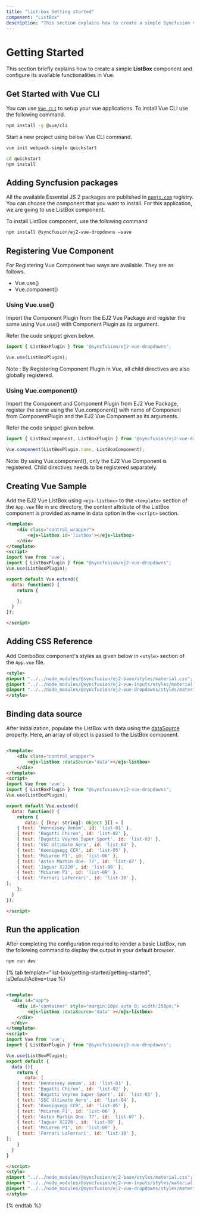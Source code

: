 ```yaml
---
title: "list-box Getting started"
component: "ListBox"
description: "This section explains how to create a simple Syncfusion vue list box component and configure it's functionalities in vue."
---
```


# Getting Started

This section briefly explains how to create a simple **ListBox** component and configure its available
functionalities in Vue.

## Get Started with Vue CLI

You can use [`Vue CLI`](https://github.com/vuejs/vue-cli) to setup your vue applications.
To install Vue CLI use the following command.

```bash
npm install -g @vue/cli
```

Start a new project using below Vue CLI command.

```bash
vue init webpack-simple quickstart

cd quickstart
npm install

```

## Adding Syncfusion packages

All the available Essential JS 2 packages are published in [`npmjs.com`](https://www.npmjs.com/~syncfusionorg) registry.
You can choose the component that you want to install. For this application, we are going to use ListBox component.

To install ListBox component, use the following command

```bash
npm install @syncfusion/ej2-vue-dropdowns –save
```

## Registering Vue Component

For Registering Vue Component two ways are available. They are as follows.
* Vue.use()
* Vue.component()

### Using Vue.use()

Import the Component Plugin from the EJ2 Vue Package and register the same using Vue.use() with Component Plugin as its argument.

Refer the code snippet given below.

```typescript
import { ListBoxPlugin } from '@syncfusion/ej2-vue-dropdowns';

Vue.use(ListBoxPlugin);
```

Note : By Registering Component Plugin in Vue, all child directives are also globally registered.

### Using Vue.component()

Import the Component and Component Plugin from EJ2 Vue Package,
register the same using the Vue.component() with name of Component from ComponentPlugin
and the EJ2 Vue Component as its arguments.

Refer the code snippet given below.

```typescript
import { ListBoxComponent, ListBoxPlugin } from '@syncfusion/ej2-vue-dropdowns';

Vue.component(ListBoxPlugin.name, ListBoxComponent);
```

Note: By using Vue.component(), only the EJ2 Vue Component is registered. Child directives needs to be registered separately.

## Creating Vue Sample

Add the EJ2 Vue ListBox using `<ejs-listbox>` to the `<template>` section of the `App.vue` file in src directory,
the content attribute of the ListBox component is provided as name in data option in the `<script>` section.

```html
<template>
    <div class="control_wrapper">
        <ejs-listbox id='listbox'></ejs-listbox>
    </div>
</template>
<script>
import Vue from 'vue';
import { ListBoxPlugin } from "@syncfusion/ej2-vue-dropdowns";
Vue.use(ListBoxPlugin);

export default Vue.extend({
  data: function() {
    return {

    };
  }
});

</script>
```

## Adding CSS Reference

Add ComboBox component's styles as given below in `<style>` section of the `App.vue` file.

```html
<style>
@import "../../node_modules/@syncfusion/ej2-base/styles/material.css";
@import "../../node_modules/@syncfusion/ej2-vue-inputs/styles/material.css";
@import "../../node_modules/@syncfusion/ej2-vue-dropdowns/styles/material.css";
</style>
```

## Binding data source

After initialization, populate the ListBox with data using
the [dataSource](../api/list-box/#datasource) property.
Here, an array of object is passed to the ListBox component.

```html

<template>
    <div class="control_wrapper">
        <ejs-listbox :dataSource='data'></ejs-listbox>
    </div>
</template>
<script>
import Vue from 'vue';
import { ListBoxPlugin } from "@syncfusion/ej2-vue-dropdowns";
Vue.use(ListBoxPlugin);

export default Vue.extend({
  data: function() {
    return {
       data: { [key: string]: Object }[] = [
    { text: 'Hennessey Venom', id: 'list-01' },
    { text: 'Bugatti Chiron', id: 'list-02' },
    { text: 'Bugatti Veyron Super Sport', id: 'list-03' },
    { text: 'SSC Ultimate Aero', id: 'list-04' },
    { text: 'Koenigsegg CCR', id: 'list-05' },
    { text: 'McLaren F1', id: 'list-06' },
    { text: 'Aston Martin One- 77', id: 'list-07' },
    { text: 'Jaguar XJ220', id: 'list-08' },
    { text: 'McLaren P1', id: 'list-09' },
    { text: 'Ferrari LaFerrari', id: 'list-10' },
];
    };
  }
});

</script>
```

## Run the application

After completing the configuration required to render a basic ListBox, run the following command to
display the output in your default browser.

```cmd
npm run dev
```

{% tab template="list-box/getting-started/getting-started", isDefaultActive=true %}

```html

<template>
  <div id="app">
    <div id='container' style="margin:10px auto 0; width:250px;">
        <ejs-listbox :dataSource='data' ></ejs-listbox>
    </div>
  </div>
</template>
<script>
import Vue from 'vue';
import { ListBoxPlugin } from "@syncfusion/ej2-vue-dropdowns";

Vue.use(ListBoxPlugin);
export default {
  data (){
    return {
       data: [
    { text: 'Hennessey Venom', id: 'list-01' },
    { text: 'Bugatti Chiron', id: 'list-02' },
    { text: 'Bugatti Veyron Super Sport', id: 'list-03' },
    { text: 'SSC Ultimate Aero', id: 'list-04' },
    { text: 'Koenigsegg CCR', id: 'list-05' },
    { text: 'McLaren F1', id: 'list-06' },
    { text: 'Aston Martin One- 77', id: 'list-07' },
    { text: 'Jaguar XJ220', id: 'list-08' },
    { text: 'McLaren P1', id: 'list-09' },
    { text: 'Ferrari LaFerrari', id: 'list-10' },
];
    }
  }
}

</script>
<style>
@import "../../node_modules/@syncfusion/ej2-base/styles/material.css";
@import "../../node_modules/@syncfusion/ej2-vue-inputs/styles/material.css";
@import "../../node_modules/@syncfusion/ej2-vue-dropdowns/styles/material.css";
</style>

```

{% endtab %}
